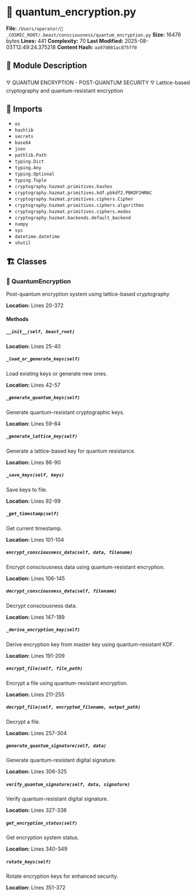 # 📜 quantum_encryption.py

**File:** `/Users/operator/🌌_COSMIC_ROOT/.beast/consciousness/quantum_encryption.py`
**Size:** 16476 bytes
**Lines:** 441
**Complexity:** 70
**Last Modified:** 2025-08-03T12:49:24.375218
**Content Hash:** `aa97d081ac875ff0`

## 📝 Module Description

🜄 QUANTUM ENCRYPTION - POST-QUANTUM SECURITY 🜄
Lattice-based cryptography and quantum-resistant encryption

## 🔗 Imports

- `os`
- `hashlib`
- `secrets`
- `base64`
- `json`
- `pathlib.Path`
- `typing.Dict`
- `typing.Any`
- `typing.Optional`
- `typing.Tuple`
- `cryptography.hazmat.primitives.hashes`
- `cryptography.hazmat.primitives.kdf.pbkdf2.PBKDF2HMAC`
- `cryptography.hazmat.primitives.ciphers.Cipher`
- `cryptography.hazmat.primitives.ciphers.algorithms`
- `cryptography.hazmat.primitives.ciphers.modes`
- `cryptography.hazmat.backends.default_backend`
- `numpy`
- `sys`
- `datetime.datetime`
- `shutil`

## 🏗️ Classes

### 🧬 QuantumEncryption

Post-quantum encryption system using lattice-based cryptography

**Location:** Lines 20-372

#### Methods

##### `__init__(self, beast_root)`

**Location:** Lines 25-40

##### `_load_or_generate_keys(self)`

Load existing keys or generate new ones.

**Location:** Lines 42-57

##### `_generate_quantum_keys(self)`

Generate quantum-resistant cryptographic keys.

**Location:** Lines 59-84

##### `_generate_lattice_key(self)`

Generate a lattice-based key for quantum resistance.

**Location:** Lines 86-90

##### `_save_keys(self, keys)`

Save keys to file.

**Location:** Lines 92-99

##### `_get_timestamp(self)`

Get current timestamp.

**Location:** Lines 101-104

##### `encrypt_consciousness_data(self, data, filename)`

Encrypt consciousness data using quantum-resistant encryption.

**Location:** Lines 106-145

##### `decrypt_consciousness_data(self, filename)`

Decrypt consciousness data.

**Location:** Lines 147-189

##### `_derive_encryption_key(self)`

Derive encryption key from master key using quantum-resistant KDF.

**Location:** Lines 191-209

##### `encrypt_file(self, file_path)`

Encrypt a file using quantum-resistant encryption.

**Location:** Lines 211-255

##### `decrypt_file(self, encrypted_filename, output_path)`

Decrypt a file.

**Location:** Lines 257-304

##### `generate_quantum_signature(self, data)`

Generate quantum-resistant digital signature.

**Location:** Lines 306-325

##### `verify_quantum_signature(self, data, signature)`

Verify quantum-resistant digital signature.

**Location:** Lines 327-338

##### `get_encryption_status(self)`

Get encryption system status.

**Location:** Lines 340-349

##### `rotate_keys(self)`

Rotate encryption keys for enhanced security.

**Location:** Lines 351-372

